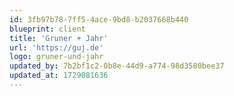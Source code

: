 ```yaml
---
id: 3fb97b78-7ff5-4ace-9bd8-b2037668b440
blueprint: client
title: 'Gruner + Jahr'
url: 'https://guj.de'
logo: gruner-und-jahr
updated_by: 7b2bf1c2-0b8e-44d9-a774-98d3580bee37
updated_at: 1729081636
---
```

